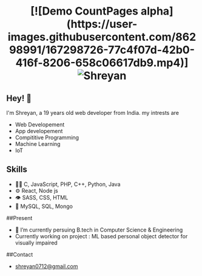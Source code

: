 
<h1 align="center">
  [![Demo CountPages alpha](https://user-images.githubusercontent.com/86298991/167298726-77c4f07d-42b0-416f-8206-658c06617db9.mp4)]
  <img src="https://user-images.githubusercontent.com/86298991/167298726-77c4f07d-42b0-416f-8206-658c06617db9.mp4" alt="Shreyan" />
</h1>

## Hey! 👋
I'm Shreyan, a 19 years old web developer from India.
my intrests are
- Web Developement
- App developement
- Compititive Programming
- Machine Learning
- IoT

## Skills
- 👨‍💻 C, JavaScript, PHP, C++, Python, Java
- ⚙️ React, Node js
- 👁️ SASS, CSS, HTML
- 💽 MySQL, SQL, Mongo

##Present
- 🌱 I’m currently persuing B.tech in Computer Science & Engineering
- Currently working on project : ML based personal object detector for visually impaired

##Contact
- shreyan0712@gmail.com

<!---
shreyann7/shreyann7 is a ✨ special ✨ repository because its `README.md` (this file) appears on your GitHub profile.
You can click the Preview link to take a look at your changes.
--->
